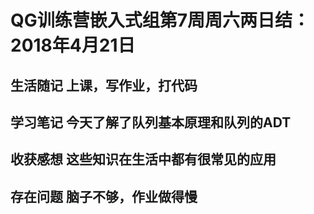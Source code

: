 # QG训练营嵌入式组第7周周六两日结：2018年4月21日

## 生活随记   上课，写作业，打代码

## 学习笔记    今天了解了队列基本原理和队列的ADT

## 收获感想    这些知识在生活中都有很常见的应用

## 存在问题    脑子不够，作业做得慢
